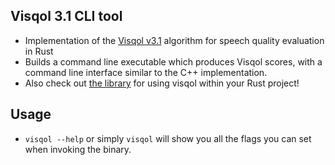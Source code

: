 ## Visqol 3.1 CLI tool 

- Implementation of the [Visqol v3.1](https://github.com/google/visqol) algorithm for speech quality evaluation in Rust
- Builds a command line executable which produces Visqol scores, with a command line interface similar to the C++ implementation.
- Also check out [the library](https://crates.io/crates/visqol-rs) for using visqol within your Rust project!

## Usage
- `visqol --help` or simply `visqol` will show you all the flags you can set when invoking the binary.